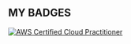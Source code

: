 ## MY BADGES
<!--START_SECTION:badges-->
[![AWS Certified Cloud Practitioner](https://images.credly.com/size/110x110/images/00634f82-b07f-4bbd-a6bb-53de397fc3a6/image.png)](http://www.credly.com/badges/d0326427-af7c-4135-b3de-6fb42d064eaf "AWS Certified Cloud Practitioner")
<!--END_SECTION:badges-->
